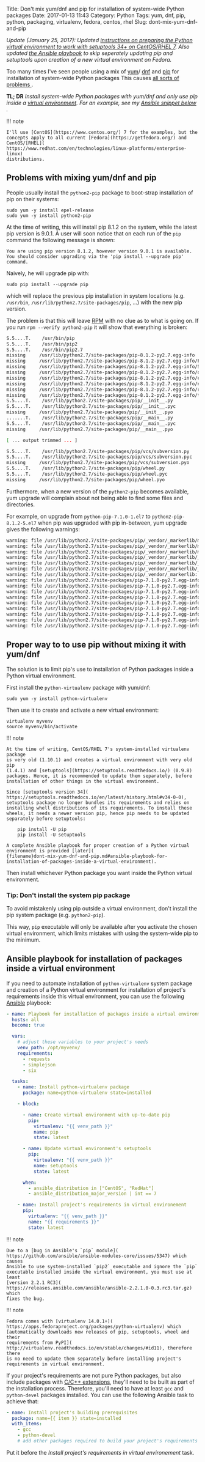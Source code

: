 Title: Don't mix yum/dnf and pip for installation of system-wide Python packages
Date: 2017-01-13 11:43
Category: Python
Tags: yum, dnf, pip, python, packaging, virtualenv, fedora, centos, rhel
Slug: dont-mix-yum-dnf-and-pip

*Update (January 25, 2017): Updated [instructions on preparing the Python
virtual environment to work with setuptools 34+ on CentOS/RHEL 7](
{filename}dont-mix-yum-dnf-and-pip.md#proper-way-to-to-use-pip-without-mixing-it-with-yumdnf).
Also updated [the Ansible playbook](
{filename}dont-mix-yum-dnf-and-pip.md#ansible-playbook-for-installation-of-packages-inside-a-virtual-environment)
to skip seperately updating pip and setuptools upon creation of a new virtual
environment on Fedora.*

<!-- PELICAN_BEGIN_SUMMARY -->

Too many times I've seen people using a mix of [yum](http://yum.baseurl.org/)/
[dnf](http://dnf.baseurl.org/) and [pip](https://pip.pypa.io/) for
installation of system-wide Python packages This causes [all sorts of problems
]({filename}dont-mix-yum-dnf-and-pip.md#problems-with-mixing-yumdnf-and-pip).

**TL; DR** *Install system-wide Python packages with yum/dnf and only use pip
inside a [virtual environment](https://virtualenv.pypa.io/). For an example,
see my [Ansible snippet below
]({filename}dont-mix-yum-dnf-and-pip.md#ansible-playbook-for-installation-of-packages-inside-a-virtual-environment).*

<!-- PELICAN_END_SUMMARY -->

!!! note

    I'll use [CentOS](https://www.centos.org/) 7 for the examples, but the
    concepts apply to all current [Fedora](https://getfedora.org/) and
    CentOS/[RHEL](
    https://www.redhat.com/en/technologies/linux-platforms/enterprise-linux)
    distributions.


## Problems with mixing yum/dnf and pip

People usually install the `python2-pip` package to boot-strap installation of
pip on their systems:

```
sudo yum -y install epel-release
sudo yum -y install python2-pip
```

At the time of writing, this will install pip 8.1.2 on the system, while the
latest pip version is 9.0.1.
A user will soon notice that on each run of the `pip` command the following
message is shown:

```
You are using pip version 8.1.2, however version 9.0.1 is available.
You should consider upgrading via the 'pip install --upgrade pip' command.
```

Naively, he will upgrade pip with:

```
sudo pip install --upgrade pip
```

which will replace the previous pip installation in system locations (e.g.
`/usr/bin`, `/usr/lib/python2.7/site-packages/pip`, ...) with the new pip
version.

The problem is that this will leave [RPM](http://rpm.org/) with no clue as to
what is going on. If you run `rpm --verify python2-pip` it will show that
everything is broken:

```bash
S.5....T.    /usr/bin/pip
S.5....T.    /usr/bin/pip2
S.5....T.    /usr/bin/pip2.7
missing     /usr/lib/python2.7/site-packages/pip-8.1.2-py2.7.egg-info
missing     /usr/lib/python2.7/site-packages/pip-8.1.2-py2.7.egg-info/PKG-INFO
missing     /usr/lib/python2.7/site-packages/pip-8.1.2-py2.7.egg-info/SOURCES.txt
missing     /usr/lib/python2.7/site-packages/pip-8.1.2-py2.7.egg-info/dependency_links.txt
missing     /usr/lib/python2.7/site-packages/pip-8.1.2-py2.7.egg-info/entry_points.txt
missing     /usr/lib/python2.7/site-packages/pip-8.1.2-py2.7.egg-info/not-zip-safe
missing     /usr/lib/python2.7/site-packages/pip-8.1.2-py2.7.egg-info/requires.txt
missing     /usr/lib/python2.7/site-packages/pip-8.1.2-py2.7.egg-info/top_level.txt
S.5....T.    /usr/lib/python2.7/site-packages/pip/__init__.py
S.5....T.    /usr/lib/python2.7/site-packages/pip/__init__.pyc
missing     /usr/lib/python2.7/site-packages/pip/__init__.pyo
.......T.    /usr/lib/python2.7/site-packages/pip/__main__.py
S.5....T.    /usr/lib/python2.7/site-packages/pip/__main__.pyc
missing     /usr/lib/python2.7/site-packages/pip/__main__.pyo

[ ... output trimmed ... ]

S.5....T.    /usr/lib/python2.7/site-packages/pip/vcs/subversion.py
S.5....T.    /usr/lib/python2.7/site-packages/pip/vcs/subversion.pyc
missing     /usr/lib/python2.7/site-packages/pip/vcs/subversion.pyo
S.5....T.    /usr/lib/python2.7/site-packages/pip/wheel.py
S.5....T.    /usr/lib/python2.7/site-packages/pip/wheel.pyc
missing     /usr/lib/python2.7/site-packages/pip/wheel.pyo
```

Furthermore, when a new version of the `python2-pip` becomes available, yum
upgrade will complain about not being able to find some files and directories.

For example, on upgrade from `python-pip-7.1.0-1.el7` to
`python2-pip-8.1.2-5.el7` when pip was upgraded with pip in-between, yum
upgrade gives the following warnings:

```bash
warning: file /usr/lib/python2.7/site-packages/pip/_vendor/_markerlib/markers.pyo: remove failed: No such file or directory
warning: file /usr/lib/python2.7/site-packages/pip/_vendor/_markerlib/markers.pyc: remove failed: No such file or directory
warning: file /usr/lib/python2.7/site-packages/pip/_vendor/_markerlib/markers.py: remove failed: No such file or directory
warning: file /usr/lib/python2.7/site-packages/pip/_vendor/_markerlib/__init__.pyo: remove failed: No such file or directory
warning: file /usr/lib/python2.7/site-packages/pip/_vendor/_markerlib/__init__.pyc: remove failed: No such file or directory
warning: file /usr/lib/python2.7/site-packages/pip/_vendor/_markerlib/__init__.py: remove failed: No such file or directory
warning: file /usr/lib/python2.7/site-packages/pip/_vendor/_markerlib: remove failed: No such file or directory
warning: file /usr/lib/python2.7/site-packages/pip-7.1.0-py2.7.egg-info/top_level.txt: remove failed: No such file or directory
warning: file /usr/lib/python2.7/site-packages/pip-7.1.0-py2.7.egg-info/requires.txt: remove failed: No such file or directory
warning: file /usr/lib/python2.7/site-packages/pip-7.1.0-py2.7.egg-info/pbr.json: remove failed: No such file or directory
warning: file /usr/lib/python2.7/site-packages/pip-7.1.0-py2.7.egg-info/not-zip-safe: remove failed: No such file or directory
warning: file /usr/lib/python2.7/site-packages/pip-7.1.0-py2.7.egg-info/entry_points.txt: remove failed: No such file or directory
warning: file /usr/lib/python2.7/site-packages/pip-7.1.0-py2.7.egg-info/dependency_links.txt: remove failed: No such file or directory
warning: file /usr/lib/python2.7/site-packages/pip-7.1.0-py2.7.egg-info/SOURCES.txt: remove failed: No such file or directory
warning: file /usr/lib/python2.7/site-packages/pip-7.1.0-py2.7.egg-info/PKG-INFO: remove failed: No such file or directory
warning: file /usr/lib/python2.7/site-packages/pip-7.1.0-py2.7.egg-info: remove failed: No such file or directory
```


## Proper way to to use pip without mixing it with yum/dnf

The solution is to limit pip's use to installation of Python packages inside a
Python virtual environment.

First install the `python-virtualenv` package with yum/dnf:

```
sudo yum -y install python-virtualenv
```

Then use it to create and activate a new virtual environment:

```
virtualenv myvenv
source myvenv/bin/activate
```

!!! note

    At the time of writing, CentOS/RHEL 7's system-installed virtualenv package
    is very old (1.10.1) and creates a virtual environment with very old pip
    (1.4.1) and [setuptools](https://setuptools.readthedocs.io/) (0.9.8)
    packages. Hence, it is recommended to update them separately, before
    installation of other things in the virtual environment.

    Since [setuptools version 34](
    https://setuptools.readthedocs.io/en/latest/history.html#v34-0-0),
    setuptools package no longer bundles its requirements and relies on
    installing whell distributions of its requirements. To install these
    wheels, it needs a newer version pip, hence pip needs to be updated
    separately before setuptools:

        pip install -U pip
        pip install -U setuptools

    A complete Ansible playbook for proper creation of a Python virtual
    environment is provided [later](
    {filename}dont-mix-yum-dnf-and-pip.md#ansible-playbook-for-installation-of-packages-inside-a-virtual-environment).

Then install whichever Python package you want inside the Python virtual
environment.

### Tip: Don't install the system pip package

To avoid mistakenly using pip outside a virtual environment, don't install
the pip system package (e.g. `python2-pip`).

This way, `pip` executable will only be available after you activate the chosen
virtual environment, which limits mistakes with using the system-wide pip to
the minimum.

## Ansible playbook for installation of packages inside a virtual environment

If you need to automate installation of `python-virtualenv` system package and
creation of a Python virtual environment for installation of project's
requirements inside this virtual environment, you can use the following
[Ansible](https://www.ansible.com/) playbook:

```yaml
- name: Playbook for installation of packages inside a virtual environment
  hosts: all
  become: true

  vars:
    # adjust these variables to your project's needs
    venv_path: /opt/myvenv/
    requirements:
      - requests
      - simplejson
      - six

  tasks:
    - name: Install python-virtualenv package
      package: name=python-virtualenv state=installed

    - block:

      - name: Create virtual environment with up-to-date pip
        pip:
          virtualenv: "{{ venv_path }}"
          name: pip
          state: latest

      - name: Update virtual environment's setuptools
        pip:
          virtualenv: "{{ venv_path }}"
          name: setuptools
          state: latest

      when:
        - ansible_distribution in ["CentOS", "RedHat"]
        - ansible_distribution_major_version | int == 7

    - name: Install project's requirements in virtual environement
      pip:
        virtualenv: "{{ venv_path }}"
        name: "{{ requirements }}"
        state: latest
```

!!! note

    Due to a [bug in Ansible's `pip` module](
    https://github.com/ansible/ansible-modules-core/issues/5347) which causes
    Ansible to use system-installed `pip2` executable and ignore the `pip`
    executable installed inside the virtual environment, you must use at least
    [version 2.2.1 RC3](
    https://releases.ansible.com/ansible/ansible-2.2.1.0-0.3.rc3.tar.gz) which
    fixes the bug.

!!! note

    Fedora comes with [virtualenv 14.0.1+](
    https://apps.fedoraproject.org/packages/python-virtualenv) which
    [automatically downloads new releases of pip, setuptools, wheel and their
    requirements from PyPI](
    http://virtualenv.readthedocs.io/en/stable/changes/#id11), therefore there
    is no need to update them separately before installing project's
    requirements in virtual environment.

If your project's requirements are not pure Python packages, but also include
packages with [C/C++ extensions](
https://docs.python.org/3/extending/index.html), they'll need to be built as
part of the installation process. Therefore, you'll need to have at least `gcc`
and `python-devel` packages installed. You can use the following Ansible task
to achieve that:

```yaml
- name: Install project's building prerequisites
  package: name={{ item }} state=installed
  with_items:
    - gcc
    - python-devel
    # add other packages required to build your project's requirements
```

Put it before the *Install project's requirements in virtual environement*
task.

